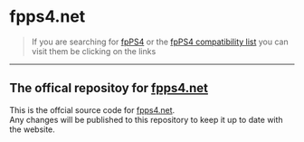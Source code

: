 # fpps4.net
>If you are searching for [fpPS4](https://github.com/red-prig/fpPS4) or the [fpPS4 compatibility list](https://github.com/red-prig/fpps4-game-compatibility) you can visit them be clicking on the links
<hr>

## The offical repositoy for [fpps4.net](https://fpps4.net)
This is the offcial source code for [fpps4.net](https://fpps4.net).
<br>
Any changes will be published to this repository to keep it up to date with the website.
<br>

